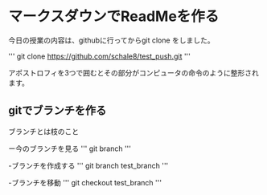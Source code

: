 # マークスダウンでReadMeを作る


今日の授業の内容は、githubに行ってからgit clone をしました。

'''
git clone https://github.com/schale8/test_push.git
'''

アポストロフィを3つで囲むとその部分がコンピュータの命令のように整形されます。

## gitでブランチを作る

ブランチとは枝のこと

ー今のブランチを見る
'''
git branch
'''

-ブランチを作成する
'''
git branch test_branch
'''

-ブランチを移動
'''
git checkout test_branch
'''